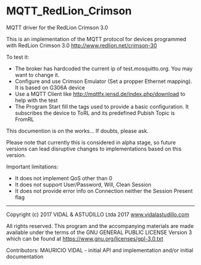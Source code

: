 # MQTT_RedLion_Crimson
MQTT driver for the RedLion Crimson 3.0

This is an implementation of the MQTT protocol for devices programmed with RedLion Crimson 3.0 http://www.redlion.net/crimson-30

To test it:
- The broker has hardcoded the current ip of test.mosquitto.org. You may want to change it.
- Configure and use Crimson Emulator (Set a propper Ethernet mapping). It is based on G306A device
- Use a MQTT Client like http://mqttfx.jensd.de/index.php/download to help with the test
- The Program Start fill the tags used to provide a basic configuration. It subscribes the device to ToRL and its predefined Pubish Topic is FromRL

This documention is on the works... If doubts, please ask.

Please note that currently this is considered in alpha stage, so future versions can lead disruptive changes to implementations based on this version.

Important limitations:
- It does not implement QoS other than 0
- It does not support User/Password, Will, Clean Session
- It does not provide error info on Connection neither the Session Present flag

*******************************************************************************
Copyright (c) 2017 VIDAL & ASTUDILLO Ltda 2017
www.vidalastudillo.com

All rights reserved. This program and the accompanying materials are made 
available under the terms of the GNU GENERAL PUBLIC LICENSE Version 3 which can
be found at https://www.gnu.org/licenses/gpl-3.0.txt

Contributors:
   MAURICIO VIDAL - initial API and implementation and/or initial documentation
